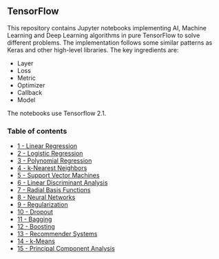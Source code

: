 ## TensorFlow

This repository contains Jupyter notebooks implementing AI, Machine Learning and Deep Learning algorithms in pure TensorFlow to solve different problems. The implementation follows some similar patterns as Keras and other high-level libraries. The key ingredients are: 

- Layer
- Loss 
- Metric 
- Optimizer
- Callback
- Model

The notebooks use Tensorflow 2.1. 

### Table of contents

* [1 - Linear Regression](https://github.com/bmarroc/tensorflow/blob/93cf85ace4aabeab560a2c8269890e15153620a9/1/tf_1.ipynb)
* [2 - Logistic Regression](https://github.com/bmarroc/tensorflow/blob/6362f6e2cf740b4efb6e960d55d4e2cc89832a88/2/tf_2.ipynb)
* [3 - Polynomial Regression](https://github.com/bmarroc/tensorflow/blob/6362f6e2cf740b4efb6e960d55d4e2cc89832a88/3/tf_3.ipynb)
* [4 - k-Nearest Neighbors](https://github.com/bmarroc/tensorflow/blob/6362f6e2cf740b4efb6e960d55d4e2cc89832a88/4/tf_4.ipynb)
* [5 - Support Vector Machines](https://github.com/bmarroc/tensorflow/blob/6362f6e2cf740b4efb6e960d55d4e2cc89832a88/5/tf_5.ipynb)
* [6 - Linear Discriminant Analysis](https://github.com/bmarroc/tensorflow/blob/9b24642cf1e1ca5986becb9712bf8d9f8022ab27/6/tf_6.ipynb)
* [7 - Radial Basis Functions](https://github.com/bmarroc/tensorflow/blob/5f16122e7f6e3d1b7cdc52c42b2572f6fc214e45/7/tf_7.ipynb)
* [8 - Neural Networks](https://github.com/bmarroc/tensorflow/blob/7296b7322705d95e4e47020eb0bcdeccb6943ec2/8/tf_8.ipynb)
* [9 - Regularization](https://github.com/bmarroc/tensorflow/blob/2af16bb3ec93be65a37806f692c8739444e35eae/9/tf_9.ipynb)
* [10 - Dropout](https://github.com/bmarroc/tensorflow/blob/8f7b0bc3b11e58f2dddfc7812d43020e32a93523/10/tf_10.ipynb)
* [11 - Bagging](https://github.com/bmarroc/tensorflow/blob/cb968bd55ce0610ba2044974aa8686155dfaa676/11/tf_11.ipynb)
* [12 - Boosting]()
* [13 - Recommender Systems](https://github.com/bmarroc/tensorflow/blob/051fc241b81396adaa181e988e00924a1fa0a718/13/tf_13.ipynb)
* [14 - k-Means](https://github.com/bmarroc/tensorflow/blob/0d81dd1543e154514fc13a7875c86f23c4770db1/14/tf_14.ipynb)
* [15 - Principal Component Analysis](https://github.com/bmarroc/tensorflow/blob/2df8e10e043bc6772c61af4f1959a46b0690a9e5/15/tf_15.ipynb)

